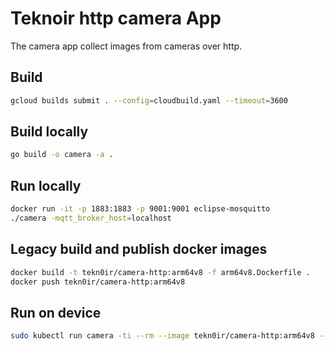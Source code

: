 # Teknoir http camera App
The camera app collect images from cameras over http.

## Build
```bash
gcloud builds submit . --config=cloudbuild.yaml --timeout=3600
```

## Build locally
```bash
go build -o camera -a .
```

## Run locally
```bash
docker run -it -p 1883:1883 -p 9001:9001 eclipse-mosquitto
./camera -mqtt_broker_host=localhost
```


## Legacy build and publish docker images
```bash
docker build -t tekn0ir/camera-http:arm64v8 -f arm64v8.Dockerfile .
docker push tekn0ir/camera-http:arm64v8
```

## Run on device
```bash
sudo kubectl run camera -ti --rm --image tekn0ir/camera-http:arm64v8 --generator=run-pod/v1 --overrides='{"spec":{"containers":[{"image":"tekn0ir/camera-http:arm64v8","name":"camera","command":["/bin/bash"],"tty":true,"stdin":true,"imagePullPolicy":"Always","env":[{"name":"BASE_URL","value":"http://192.168.3.101/axis-cgi/jpg/image.cgi?resolution=800x600"},{"name":"USERNAME","value":"root"},{"name":"PASSWORD","value":"teknoir"}]}]}}'
```
